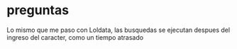 # preguntas

Lo mismo que me paso con Loldata, las busquedas se ejecutan despues del ingreso del caracter, como un tiempo atrasado
